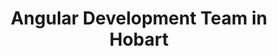 ---
title: Angular Development Team in Hobart
permalink: /landings/locations/hobart/developer/angular
technology: Angular
location: Hobart
---